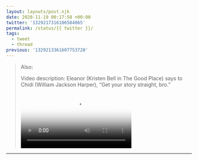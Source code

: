 ```yaml
---
layout: layouts/post.njk
date: 2020-11-19 00:17:58 +00:00
twitter: '1329217316106584065'
permalink: /status/{{ twitter }}/
tags: 
  - tweet
  - thread
previous: '1329213361607753728'
---
```


> Also: 
> 
> <p class="sr-only">Video description: Eleanor (Kristen Bell in The Good Place) says to Chidi (William Jackson Harper), “Get your story straight, bro.”</p>
> 
> <video controls loop preload="metadata" poster="/img/EnJT-aBVgAE7ERP.jpg"><source src="/img/1329217316106584065-EnJT-aBVgAE7ERP.mp4">Your browser does not support the video tag.</video>

---
